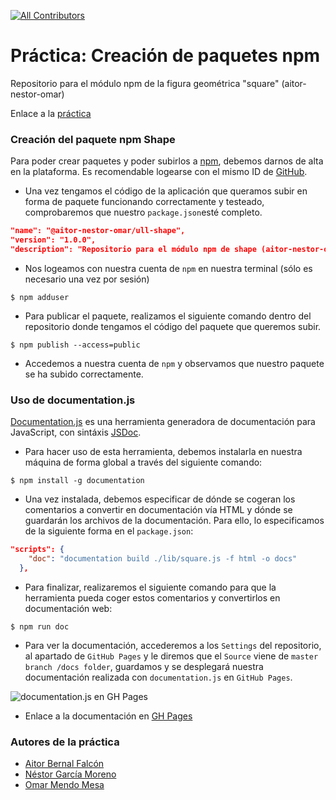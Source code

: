[![All Contributors](https://img.shields.io/badge/all_contributors-3-blue.svg?style=flat-square)](#contributors)

# Práctica: Creación de paquetes npm
Repositorio para el módulo npm de la figura geométrica "square" (aitor-nestor-omar)

Enlace a la [práctica](https://casianorodriguezleon.gitbooks.io/ull-esit-1617/content/practicas/practicamodulestrategypattern.html)

### Creación del paquete npm Shape
Para poder crear paquetes y poder subirlos a [npm](https://www.npmjs.com/), debemos darnos de alta en la plataforma. Es recomendable logearse con el mismo ID de [GitHub](https://github.com/).

* Una vez tengamos el código de la aplicación que queramos subir en forma de paquete funcionando correctamente y testeado, comprobaremos que nuestro ```package.json```esté completo.
```json
"name": "@aitor-nestor-omar/ull-shape",
"version": "1.0.0",
"description": "Repositorio para el módulo npm de shape (aitor-nestor-omar)",
``` 
* Nos logeamos con nuestra cuenta de ```npm``` en nuestra terminal (sólo es necesario una vez por sesión)
```shell
$ npm adduser
```
* Para publicar el paquete, realizamos el siguiente comando dentro del repositorio donde tengamos el código del paquete que queremos subir.
```shell
$ npm publish --access=public
```
* Accedemos a nuestra cuenta de ```npm``` y observamos que nuestro paquete se ha subido correctamente.

### Uso de documentation.js
[Documentation.js](http://documentation.js.org/) es una herramienta generadora de documentación para JavaScript, con sintáxis [JSDoc](http://usejsdoc.org/).

* Para hacer uso de esta herramienta, debemos instalarla en nuestra máquina de forma global a través del siguiente comando:
```shell
$ npm install -g documentation
```
* Una vez instalada, debemos especificar de dónde se cogeran los comentarios a convertir en documentación vía HTML y dónde se guardarán los archivos de la documentación. Para ello, lo especificamos de la siguiente forma en el ```package.json```:
```json
"scripts": {
    "doc": "documentation build ./lib/square.js -f html -o docs"
  },
```
* Para finalizar, realizaremos el siguiente comando para que la herramienta pueda coger estos comentarios y convertirlos en documentación web:
```shell
$ npm run doc
```
* Para ver la documentación, accederemos a los ```Settings``` del repositorio, al apartado de ```GitHub Pages``` y le diremos que el ```Source``` viene de ```master branch /docs folder```, guardamos y se desplegará nuestra documentación realizada con ```documentation.js``` en ```GitHub Pages```.

![documentation.js en GH Pages](http://i.imgur.com/5MfhFJJ.png)

* Enlace a la documentación en [GH Pages](https://ull-esit-dsi-1617.github.io/creacion-de-paquetes-npm-aitor-nestor-omar-35l2v3-1/)

### Autores de la práctica
* [Aitor Bernal Falcón](https://chinegua.github.io/)
* [Néstor García Moreno](https://nestor-gm.github.io/)
* [Omar Mendo Mesa](https://ozzrocker95.github.io/)